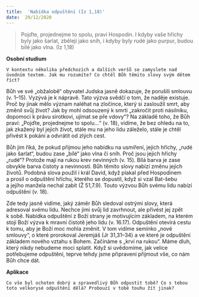 ```yaml
---
title:  'Nabídka odpuštění (Iz 1,18)'
date:  29/12/2020
---
```


> <p></p>
> Pojďte, projednejme to spolu, praví Hospodin. I kdyby vaše hříchy byly jako šarlat, zbělejí jako sníh, i kdyby byly rudé jako purpur, budou bílé jako vlna. (Iz 1,18)

**Osobní studium**

`V kontextu několika předchozích a dalších veršů se zamyslete nad úvodním textem. Jak mu rozumíte? Co chtěl Bůh těmito slovy svým dětem říct?`

Bůh ve své „obžalobě“ obyvatel Judska jasně dokazuje, že porušili smlouvu (v. 1–15). Vyzývá je k nápravě. Tato výzva svědčí o tom, že naděje existuje. Proč by jinak mělo význam naléhat na zločince, který si zasloužil smrt, aby změnil svůj život? Jak by mohl odsouzený k smrti „zakročit proti násilníku, dopomoci k právu sirotkovi, ujímat se pře vdovy“? Na základě toho, že Bůh praví: „Pojďte, projednejme to spolu…“ (v. 18), vidíme, že bez ohledu na to, jak zkažený byl jejich život, stále mu na jeho lidu záleželo, stále je chtěl přivést k pokání a odvrátit od zlých cest.

Bůh jim říká, že pokud přijmou jeho nabídku na usmíření, jejich hříchy, „rudé jako šarlat“, budou zase „bílé“ jako vlna či sníh. Proč jsou jejich hříchy „rudé“? Protože mají na rukou krev nevinných (v. 15). Bílá barva je zase obvykle barva čistoty a nevinnosti. Bůh těmito slovy nabízí změnu jejich životů. Podobná slova použil i král David, když plakal před Hospodinem a prosil o odpuštění hříchu, kterého se dopustil, když si vzal Bat-šebu a jejího manžela nechal zabít (Ž 51,7.9). Touto výzvou Bůh svému lidu nabízí odpuštění (v. 18).

Zde tedy jasně vidíme, jaký záměr Bůh sledoval ostrými slovy, která adresoval svému lidu. Nechce jimi svůj lid zavrhnout, ale přivést jej zpět k sobě. Nabídka odpuštění z Boží strany je motivujícím základem, na kterém stojí Boží výzva k mravní čistotě jeho lidu (v. 16.17). Odpuštění otevírá cestu k tomu, aby je Boží moc mohla změnit. V tom vidíme semínko „nové smlouvy“, o které prorokoval Jeremjáš (Jr 31,31–34) a ve které je odpuštění základem nového vztahu s Bohem. Začínáme s „krví na rukou“. Máme dluh, který nikdy nebudeme moci splatit. Když si uvědomíme, jak velice potřebujeme odpuštění, teprve tehdy jsme připraveni přijmout vše, co nám Bůh chce dát.

**Aplikace**

`Co vše byl ochoten dobrý a spravedlivý Bůh odpustit tobě? Co s tebou toto velkorysé odpuštění dělá? Probouzí v tobě touhu žít jinak?`